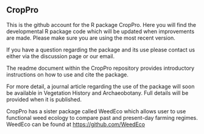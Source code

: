 ## CropPro
This is the github account for the R package CropPro. Here you will find the developmental R package code which will be updated when improvements are made. Please make sure you are using the most recent version. 

If you have a question regarding the package and its use please contact us either via the discussion page or our email.

The readme document within the CropPro repository provides introductory instructions on how to use and cite the package.

For more detail, a journal article regarding the use of the package will soon be available in Vegetation History and Archaeobotany. Full details will be provided when it is published.

CropPro has a sister package called WeedEco which allows user to use functional weed ecology to compare past and present-day farming regimes. WeedEco can be found at https://github.com/WeedEco
